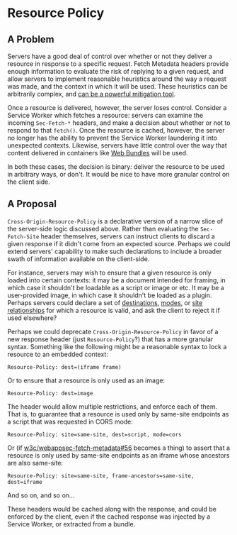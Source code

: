 # Resource Policy

## A Problem

Servers have a good deal of control over whether or not they deliver a resource in response to a specific request. Fetch Metadata headers provide enough information to evaluate the risk of replying to a given request, and allow servers to implement reasonable heuristics around the way a request was made, and the context in which it will be used. These heuristics can be arbitrarily complex, and [can be a powerful mitigation tool](https://webappsec.dev/assets/pub/Google_IO-Securing_Web_Apps_with_Modern_Platform_Features.pdf#page=48).

Once a resource is delivered, however, the server loses control. Consider a Service Worker which fetches a resource: servers can examine the incoming `Sec-Fetch-*` headers, and make a decision about whether or not to respond to that `fetch()`. Once the resource is cached, however, the server no longer has the ability to prevent the Service Worker laundering it into unexpected contexts. Likewise, servers have little control over the way that content delivered in containers like [Web Bundles](https://web.dev/web-bundles/) will be used.

In both these cases, the decision is binary: deliver the resource to be used in arbitrary ways, or don't. It would be nice to have more granular control on the client side.

## A Proposal

`Cross-Origin-Resource-Policy` is a declarative version of a narrow slice of the server-side logic discussed above. Rather than evaluating the `Sec-Fetch-Site` header themselves, servers can instruct clients to discard a given response if it didn't come from an expected source. Perhaps we could extend servers' capability to make such declarations to include a broader swath of information available on the client-side.

For instance, servers may wish to ensure that a given resource is only loaded into certain contexts: it may be a document intended for framing, in which case it shouldn't be loadable as a script or image or etc. It may be a user-provided image, in which case it shouldn't be loaded as a plugin. Perhaps servers could declare a set of [destinations](https://www.w3.org/TR/fetch-metadata/#sec-fetch-dest-header), [modes](https://www.w3.org/TR/fetch-metadata/#sec-fetch-mode-header), or [site relationships](https://www.w3.org/TR/fetch-metadata/#sec-fetch-site-header) for which a resource is valid, and ask the client to reject it if used elsewhere?

Perhaps we could deprecate `Cross-Origin-Resource-Policy` in favor of a new response header (just `Resource-Policy`?) that has a more granular syntax. Something like the following might be a reasonable syntax to lock a resource to an embedded context:

```http
Resource-Policy: dest=(iframe frame)
```

Or to ensure that a resource is only used as an image:

```http
Resource-Policy: dest=image
```

The header would allow multiple restrictions, and enforce each of them. That is, to guarantee that a resource is used only by same-site endpoints as a script that was requested in CORS mode:

```http
Resource-Policy: site=same-site, dest=script, mode=cors
```

Or (if [w3c/webappsec-fetch-metadata#56](https://github.com/w3c/webappsec-fetch-metadata/issues/56) becomes a thing) to assert that a resource is only used by same-site endpoints as an iframe whose ancestors are also same-site:

```http
Resource-Policy: site=same-site, frame-ancestors=same-site, dest=iframe
```

And so on, and so on...

These headers would be cached along with the response, and could be enforced by the client, even if the cached response was injected by a Service Worker, or extracted from a bundle. 
